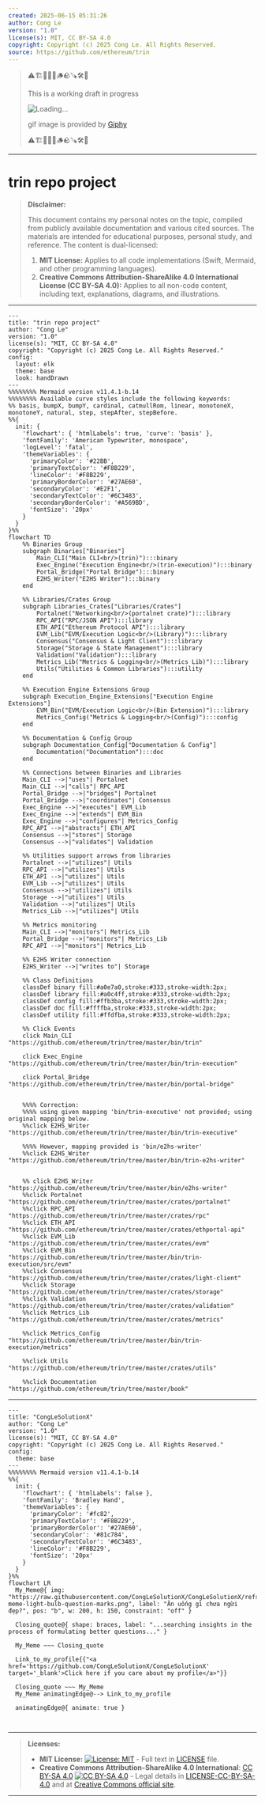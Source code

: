 ```yaml
---
created: 2025-06-15 05:31:26
author: Cong Le
version: "1.0"
license(s): MIT, CC BY-SA 4.0
copyright: Copyright (c) 2025 Cong Le. All Rights Reserved.
source: https://github.com/ethereum/trin
---
```



> ⚠️🏗️🚧🦺🧱🪵🪨🪚🛠️👷
> 
> This is a working draft in progress
> 
> ![Loading...](https://media4.giphy.com/media/v1.Y2lkPTc5MGI3NjExZzdta3JrNXl2Ynp1eGQzcnk1YTJ2amE3aXhleG1rbnRsZzI3Zjd4NiZlcD12MV9pbnRlcm5hbF9naWZfYnlfaWQmY3Q9Zw/DFn3mquErK0y4/giphy.gif)
>
> gif image is provided by [Giphy](https://giphy.com)
> 
> ⚠️🏗️🚧🦺🧱🪵🪨🪚🛠️👷


----




# trin repo project
> **Disclaimer:**
>
> This document contains my personal notes on the topic,
> compiled from publicly available documentation and various cited sources.
> The materials are intended for educational purposes, personal study, and reference.
> The content is dual-licensed:
> 1. **MIT License:** Applies to all code implementations (Swift, Mermaid, and other programming languages).
> 2. **Creative Commons Attribution-ShareAlike 4.0 International License (CC BY-SA 4.0):** Applies to all non-code content, including text, explanations, diagrams, and illustrations.
---

```mermaid
---
title: "trin repo project"
author: "Cong Le"
version: "1.0"
license(s): "MIT, CC BY-SA 4.0"
copyright: "Copyright (c) 2025 Cong Le. All Rights Reserved."
config:
  layout: elk
  theme: base
  look: handDrawn
---
%%%%%%%% Mermaid version v11.4.1-b.14
%%%%%%%% Available curve styles include the following keywords:
%% basis, bumpX, bumpY, cardinal, catmullRom, linear, monotoneX, monotoneY, natural, step, stepAfter, stepBefore.
%%{
  init: {
    'flowchart': { 'htmlLabels': true, 'curve': 'basis' },
    'fontFamily': 'American Typewriter, monospace',
    'logLevel': 'fatal',
    'themeVariables': {
      'primaryColor': '#22BB',
      'primaryTextColor': '#F8B229',
      'lineColor': '#F8B229',
      'primaryBorderColor': '#27AE60',
      'secondaryColor': '#E2F1',
      'secondaryTextColor': '#6C3483',
      'secondaryBorderColor': '#A569BD',
      'fontSize': '20px'
    }
  }
}%%
flowchart TD
    %% Binaries Group
    subgraph Binaries["Binaries"]
        Main_CLI("Main CLI<br/>(trin)"):::binary
        Exec_Engine("Execution Engine<br/>(trin-execution)"):::binary
        Portal_Bridge("Portal Bridge"):::binary
        E2HS_Writer("E2HS Writer"):::binary
    end

    %% Libraries/Crates Group
    subgraph Libraries_Crates["Libraries/Crates"]
        Portalnet("Networking<br/>(portalnet crate)"):::library
        RPC_API("RPC/JSON API"):::library
        ETH_API("Ethereum Protocol API"):::library
        EVM_Lib("EVM/Execution Logic<br/>(Library)"):::library
        Consensus("Consensus & Light Client"):::library
        Storage("Storage & State Management"):::library
        Validation("Validation"):::library
        Metrics_Lib("Metrics & Logging<br/>(Metrics Lib)"):::library
        Utils("Utilities & Common Libraries"):::utility
    end

    %% Execution Engine Extensions Group
    subgraph Execution_Engine_Extensions["Execution Engine Extensions"]
        EVM_Bin("EVM/Execution Logic<br/>(Bin Extension)"):::library
        Metrics_Config("Metrics & Logging<br/>(Config)"):::config
    end

    %% Documentation & Config Group
    subgraph Documentation_Config["Documentation & Config"]
        Documentation("Documentation"):::doc
    end

    %% Connections between Binaries and Libraries
    Main_CLI -->|"uses"| Portalnet
    Main_CLI -->|"calls"| RPC_API
    Portal_Bridge -->|"bridges"| Portalnet
    Portal_Bridge -->|"coordinates"| Consensus
    Exec_Engine -->|"executes"| EVM_Lib
    Exec_Engine -->|"extends"| EVM_Bin
    Exec_Engine -->|"configures"| Metrics_Config
    RPC_API -->|"abstracts"| ETH_API
    Consensus -->|"stores"| Storage
    Consensus -->|"validates"| Validation

    %% Utilities support arrows from libraries
    Portalnet -->|"utilizes"| Utils
    RPC_API -->|"utilizes"| Utils
    ETH_API -->|"utilizes"| Utils
    EVM_Lib -->|"utilizes"| Utils
    Consensus -->|"utilizes"| Utils
    Storage -->|"utilizes"| Utils
    Validation -->|"utilizes"| Utils
    Metrics_Lib -->|"utilizes"| Utils

    %% Metrics monitoring
    Main_CLI -->|"monitors"| Metrics_Lib
    Portal_Bridge -->|"monitors"| Metrics_Lib
    RPC_API -->|"monitors"| Metrics_Lib

    %% E2HS Writer connection
    E2HS_Writer -->|"writes to"| Storage

    %% Class Definitions
    classDef binary fill:#a0e7a0,stroke:#333,stroke-width:2px;
    classDef library fill:#a0c4ff,stroke:#333,stroke-width:2px;
    classDef config fill:#ffb3ba,stroke:#333,stroke-width:2px;
    classDef doc fill:#ffffba,stroke:#333,stroke-width:2px;
    classDef utility fill:#ffdfba,stroke:#333,stroke-width:2px;

    %% Click Events
    click Main_CLI "https://github.com/ethereum/trin/tree/master/bin/trin"
    
    click Exec_Engine "https://github.com/ethereum/trin/tree/master/bin/trin-execution"
    
    click Portal_Bridge "https://github.com/ethereum/trin/tree/master/bin/portal-bridge"
    

	%%%% Correction:
	%%%% using given mapping 'bin/trin-executive' not provided; using original mapping below.
    %%click E2HS_Writer "https://github.com/ethereum/trin/tree/master/bin/trin-executive"  
    
    %%%% However, mapping provided is 'bin/e2hs-writer'
    %%click E2HS_Writer "https://github.com/ethereum/trin/tree/master/bin/trin-e2hs-writer" 
    
    
    %% click E2HS_Writer "https://github.com/ethereum/trin/tree/master/bin/e2hs-writer"
    %%click Portalnet "https://github.com/ethereum/trin/tree/master/crates/portalnet"
    %%click RPC_API "https://github.com/ethereum/trin/tree/master/crates/rpc"
    %%click ETH_API "https://github.com/ethereum/trin/tree/master/crates/ethportal-api"
    %%click EVM_Lib "https://github.com/ethereum/trin/tree/master/crates/evm"
    %%click EVM_Bin "https://github.com/ethereum/trin/tree/master/bin/trin-execution/src/evm"
    %%click Consensus "https://github.com/ethereum/trin/tree/master/crates/light-client"
    %%click Storage "https://github.com/ethereum/trin/tree/master/crates/storage"
    %%click Validation "https://github.com/ethereum/trin/tree/master/crates/validation"
    %%click Metrics_Lib "https://github.com/ethereum/trin/tree/master/crates/metrics"
    
    %%click Metrics_Config "https://github.com/ethereum/trin/tree/master/bin/trin-execution/metrics"
    
    %%click Utils "https://github.com/ethereum/trin/tree/master/crates/utils"
    
    %%click Documentation "https://github.com/ethereum/trin/tree/master/book"

```

----

<!-- 
```mermaid
%% Current Mermaid version
info
```  -->


```mermaid
---
title: "CongLeSolutionX"
author: "Cong Le"
version: "1.0"
license(s): "MIT, CC BY-SA 4.0"
copyright: "Copyright (c) 2025 Cong Le. All Rights Reserved."
config:
  theme: base
---
%%%%%%%% Mermaid version v11.4.1-b.14
%%{
  init: {
    'flowchart': { 'htmlLabels': false },
    'fontFamily': 'Bradley Hand',
    'themeVariables': {
      'primaryColor': '#fc82',
      'primaryTextColor': '#F8B229',
      'primaryBorderColor': '#27AE60',
      'secondaryColor': '#81c784',
      'secondaryTextColor': '#6C3483',
      'lineColor': '#F8B229',
      'fontSize': '20px'
    }
  }
}%%
flowchart LR
  My_Meme@{ img: "https://raw.githubusercontent.com/CongLeSolutionX/CongLeSolutionX/refs/heads/main/assets/images/My-meme-light-bulb-question-marks.png", label: "Ăn uống gì chưa ngừi đẹp?", pos: "b", w: 200, h: 150, constraint: "off" }

  Closing_quote@{ shape: braces, label: "...searching insights in the process of formulating better questions..." }
    
  My_Meme ~~~ Closing_quote
    
  Link_to_my_profile{{"<a href='https://github.com/CongLeSolutionX/CongLeSolutionX' target='_blank'>Click here if you care about my profile</a>"}}

  Closing_quote ~~~ My_Meme
  My_Meme animatingEdge@--> Link_to_my_profile
  
  animatingEdge@{ animate: true }



```

---
>**Licenses:**
>
>- **MIT License:**  [![License: MIT](https://img.shields.io/badge/License-MIT-yellow.svg)](LICENSE) - Full text in [LICENSE](LICENSE) file.
>- **Creative Commons Attribution-ShareAlike 4.0 International**: [CC BY-SA 4.0](https://creativecommons.org/licenses/by-sa/4.0/) [![CC BY-SA 4.0](https://licensebuttons.net/l/by-sa/4.0/88x31.png)](https://creativecommons.org/licenses/by-sa/4.0/) - Legal details in [LICENSE-CC-BY-SA-4.0](THE_PAST/LICENSE-CC-BY-SA-4.0) and at [Creative Commons official site](https://creativecommons.org/licenses/by-sa/4.0/).
>
---
